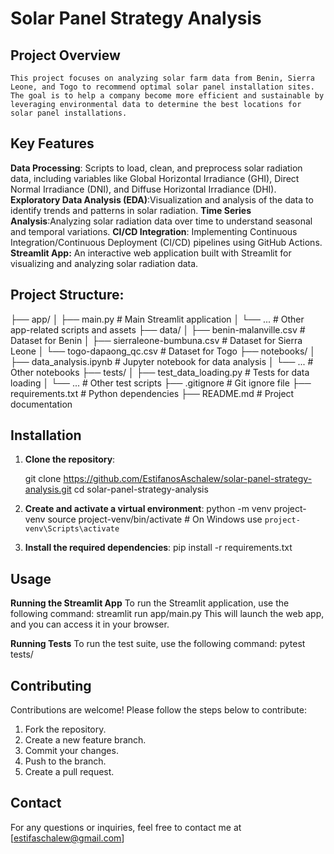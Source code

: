 # Solar Panel Strategy Analysis

## Project Overview
    This project focuses on analyzing solar farm data from Benin, Sierra Leone, and Togo to recommend optimal solar panel installation sites. The goal is to help a company become more efficient and sustainable by leveraging environmental data to determine the best locations for solar panel installations.

## Key Features
 **Data Processing**: Scripts to load, clean, and preprocess solar radiation data, including variables like Global Horizontal Irradiance (GHI), Direct Normal Irradiance (DNI), and Diffuse Horizontal Irradiance (DHI).
 **Exploratory Data Analysis (EDA)**:Visualization and analysis of the data to identify trends and patterns in solar radiation.
 **Time Series Analysis**:Analyzing solar radiation data over time to understand seasonal and temporal variations.
 **CI/CD Integration**: Implementing Continuous Integration/Continuous Deployment (CI/CD) pipelines using GitHub Actions.
 **Streamlit App:** An interactive web application built with Streamlit for visualizing and analyzing solar radiation data.

## Project Structure:
├── app/
│   ├── main.py                   # Main Streamlit application
│   └── ...                       # Other app-related scripts and assets
├── data/
│   ├── benin-malanville.csv      # Dataset for Benin
│   ├── sierraleone-bumbuna.csv   # Dataset for Sierra Leone
│   └── togo-dapaong_qc.csv       # Dataset for Togo
├── notebooks/
│   ├── data_analysis.ipynb       # Jupyter notebook for data analysis
│   └── ...                       # Other notebooks
├── tests/
│   ├── test_data_loading.py      # Tests for data loading
│   └── ...                       # Other test scripts
├── .gitignore                    # Git ignore file
├── requirements.txt              # Python dependencies
├── README.md                     # Project documentation


## Installation

1. **Clone the repository**:

   git clone https://github.com/EstifanosAschalew/solar-panel-strategy-analysis.git
   cd solar-panel-strategy-analysis
   

2. **Create and activate a virtual environment**:
   python -m venv project-venv
   source project-venv/bin/activate  # On Windows use `project-venv\Scripts\activate`

3. **Install the required dependencies**:
    pip install -r requirements.txt

## Usage
 **Running the Streamlit App**
    To run the Streamlit application, use the following command:
        streamlit run app/main.py
    This will launch the web app, and you can access it in your browser.

 **Running Tests**
    To run the test suite, use the following command:
        pytest tests/

## Contributing
Contributions are welcome! Please follow the steps below to contribute:

1. Fork the repository.
2. Create a new feature branch.
3. Commit your changes.
4. Push to the branch.
5. Create a pull request.

## Contact
For any questions or inquiries, feel free to contact me at [estifaschalew@gmail.com]

